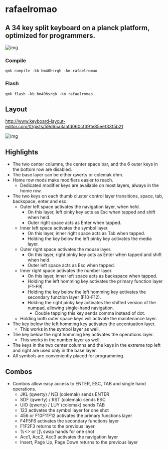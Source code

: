 # rafaelromao

## A 34 key split keyboard on a planck platform, optimized for programmers.

![img](https://i.imgur.com/odzZLMc.jpg)

### Compile

`qmk compile -kb bm40hsrgb -km rafaelromao`

### Flash

`qmk flash -kb bm40hsrgb -km rafaelromao`

## Layout

http://www.keyboard-layout-editor.com/#/gists/59d65a3aafd060cf391e85eef33f5b21

![img](https://i.imgur.com/N9738vo.png)

## Highlights

- The two center columns, the center space bar, and the 6 outer keys in the bottom row are disabled.
- The base layer can be either qwerty or colemak dhm.
- Home row mods make modifiers easier to reach.
  - Dedicated modifier keys are available on most layers, always in the home row.
- The two keys on each thumb cluster control layer transitions, space, tab, backspace, enter and esc.
  - Outer left space activates the navigation layer, when held.
    - On this layer, left pinky key acts as Esc when tapped and shift when held.
    - Outer right space acts as Enter when tapped.
  - Inner left space activates the symbol layer.
    - On this layer, inner right space acts as Tab when tapped.
    - Holding the key below the left pinky key activates the media layer.
  - Outer right space activates the mouse layer.
    - On this layer, right pinky key acts as Enter when tapped and shift when held.
    - Outer left space acts as Esc when tapped.
  - Inner right space activates the number layer.
    - On this layer, inner left space acts as backspace when tapped.
    - Holding the left homming key activates the primary function layer (F1-F9).
    - Holding the key below the left homming key activates the secondary function layer (F10-F12).
    - Holding the right pinky key activates the shifted version of the numpad, allowing single-hand navigation.
      - Double tapping this key sends comma instead of dot.
  - Holding both outer space keys will activate the maintenance layer.
- The key below the left homming key activates the accentuation layer.
  - This works in the symbol layer as well.
- The key below the right homming key activates the operations layer.
  - This works in the number layer as well.
- The keys in the two center columns and the keys in the extreme top left and right are used only in the base layer.
- All symbols are conveniently placed for programming.

## Combos

- Combos allow easy access to ENTER, ESC, TAB and single hand operations.
  - JKL (qwerty) / NEI (colemak) sends ENTER
  - SDF (qwerty) / RST (colemak) sends ESC
  - UIO (qwerty) / LUY (colemak) sends TAB
  - 123 activates the symbol layer for one shot
  - 456 or F10F11F12 activates the primary functions layer
  - F4F5F6 activates the secondary functions layer
  - F1F2F3 returns to the previous layer
  - %<> or []\ swap hands for one shot
  - Acc1, Acc2, Acc3 activates the navigation layer
  - Insert, Page Up, Page Down returns to the previous layer
